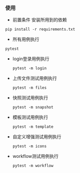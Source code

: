 
 ### 使用
 
 - 前置条件 安装所用到的依赖

  ```
  pip install -r requirements.txt
  ```

 - 所有用例执行

  ```
  pytest
  ```

- login登录用例执行

  ```
  pytest -m login
  ```

- 上传文件测试用例执行

  ```
  pytest -m files
  ```
  
- 快照测试用例执行

  ```
  pytest -m snapshot
  ```

- 模板测试用例执行

  ```
  pytest -m template
  ```

- 自定义增强测试用例执行

  ```
  pytest -m icons
  ```

- workflow测试用例执行

  ```
  pytest -m workflow
  ```
  
